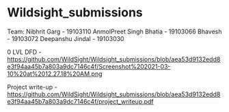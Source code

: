 # Wildsight_submissions

Team:
Nibhrit Garg  - 19103110
AnmolPreet Singh Bhatia - 19103066
Bhavesh - 19103072
Deepanshu Jindal - 19103030

0 LVL DFD - https://github.com/WildSight/Wildsight_submissions/blob/aea53d9132edd8e3f94aa45b7a803a9dc7146c4f/Screenshot%202021-03-10%20at%2012.27.18%20AM.png

Project write-up - https://github.com/WildSight/Wildsight_submissions/blob/aea53d9132edd8e3f94aa45b7a803a9dc7146c4f/project_writeup.pdf
